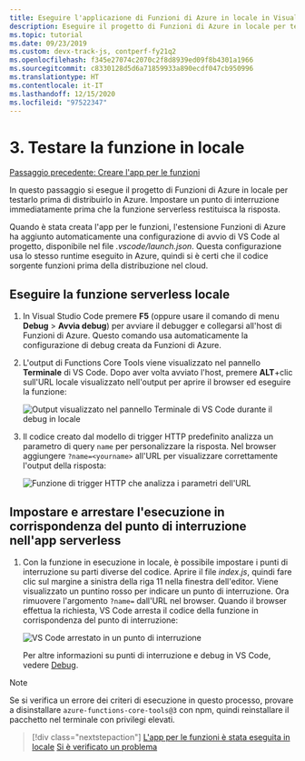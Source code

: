 ```yaml
---
title: Eseguire l'applicazione di Funzioni di Azure in locale in Visual Studio Code
description: Eseguire il progetto di Funzioni di Azure in locale per testarlo prima della distribuzione in Azure. Impostare un punto di interruzione immediatamente prima che la funzione serverless restituisca la risposta.
ms.topic: tutorial
ms.date: 09/23/2019
ms.custom: devx-track-js, contperf-fy21q2
ms.openlocfilehash: f345e27074c2070c2f8d8939ed09f8b4301a1966
ms.sourcegitcommit: c8330128d5d6a71859933a890ecdf047cb950996
ms.translationtype: HT
ms.contentlocale: it-IT
ms.lasthandoff: 12/15/2020
ms.locfileid: "97522347"
---
```

# <a name="3-test-the-function-locally"></a>3. Testare la funzione in locale

[Passaggio precedente: Creare l'app per le funzioni](tutorial-vscode-serverless-node-create-local.md)

In questo passaggio si esegue il progetto di Funzioni di Azure in locale per testarlo prima di distribuirlo in Azure. Impostare un punto di interruzione immediatamente prima che la funzione serverless restituisca la risposta.

Quando è stata creata l'app per le funzioni, l'estensione Funzioni di Azure ha aggiunto automaticamente una configurazione di avvio di VS Code al progetto, disponibile nel file *.vscode/launch.json*. Questa configurazione usa lo stesso runtime eseguito in Azure, quindi si è certi che il codice sorgente funzioni prima della distribuzione nel cloud.

## <a name="run-the-local-serverless-function"></a>Eseguire la funzione serverless locale

1. In Visual Studio Code premere **F5** (oppure usare il comando di menu **Debug** > **Avvia debug**) per avviare il debugger e collegarsi all'host di Funzioni di Azure. Questo comando usa automaticamente la configurazione di debug creata da Funzioni di Azure.

1. L'output di Functions Core Tools viene visualizzato nel pannello **Terminale** di VS Code. Dopo aver volta avviato l'host, premere **ALT**+clic sull'URL locale visualizzato nell'output per aprire il browser ed eseguire la funzione:

    ![Output visualizzato nel pannello Terminale di VS Code durante il debug in locale](../media/functions-extension/local-test-output.png)

1. Il codice creato dal modello di trigger HTTP predefinito analizza un parametro di query `name` per personalizzare la risposta. Nel browser aggiungere `?name=<yourname>` all'URL per visualizzare correttamente l'output della risposta:

    ![Funzione di trigger HTTP che analizza i parametri dell'URL](../media/functions-extension/local-test-browser.png)

## <a name="set-and-stop-at-break-point-in-serverless-app"></a>Impostare e arrestare l'esecuzione in corrispondenza del punto di interruzione nell'app serverless

1. Con la funzione in esecuzione in locale, è possibile impostare i punti di interruzione su parti diverse del codice. Aprire il file *index.js*, quindi fare clic sul margine a sinistra della riga 11 nella finestra dell'editor. Viene visualizzato un puntino rosso per indicare un punto di interruzione. Ora rimuovere l'argomento `?name=` dall'URL nel browser. Quando il browser effettua la richiesta, VS Code arresta il codice della funzione in corrispondenza del punto di interruzione:

    ![VS Code arrestato in un punto di interruzione](../media/functions-extension/debugging-breakpoint.png)

    Per altre informazioni su punti di interruzione e debug in VS Code, vedere [Debug](https://code.visualstudio.com/docs/editor/debugging).

> [!Note]
>
> Se si verifica un errore dei criteri di esecuzione in questo processo, provare a disinstallare `azure-functions-core-tools@3` con npm, quindi reinstallare il pacchetto nel terminale con privilegi elevati.

> [!div class="nextstepaction"]
> [L'app per le funzioni è stata eseguita in locale](tutorial-vscode-serverless-node-deploy-hosting.md) [Si è verificato un problema](https://www.research.net/r/PWZWZ52?tutorial=node-deployment-azurefunctions&step=run-app)
